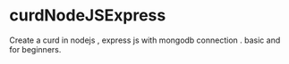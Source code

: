 # curdNodeJSExpress
Create a curd in nodejs , express js with mongodb connection . basic and for beginners.  
